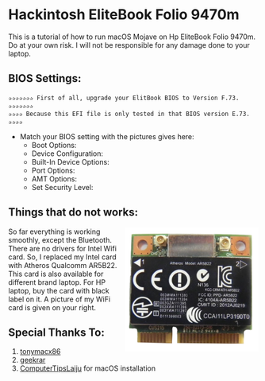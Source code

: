 # Hackintosh EliteBook Folio 9470m
This is a tutorial of how to run macOS Mojave on Hp EliteBook Folio 9470m. Do at your own risk. I will not be responsible for any damage done to your laptop. 

## BIOS Settings:
  ```
  ✰✰✰✰✰✰✰ First of all, upgrade your ElitBook BIOS to Version F.73. ✰✰✰✰✰✰✰
  ✰✰✰✰ Because this EFI file is only tested in that BIOS version E.73. ✰✰✰✰
  ```
- Match your BIOS setting with the pictures gives here:
  - Boot Options:
  - Device Configuration:
  - Built-In Device Options:
  - Port Options:
  - AMT Options:
  - Set Security Level:

## Things that do not works:
<img align="right" src="images/IMG_1404.png" height="250">

So far everything is working smoothly, except the Bluetooth.
There are no drivers for Intel Wifi card. So, I replaced my Intel card with Atheros Qualcomm AR5B22.
This card is also available for different brand laptop. For HP laptop, buy the card with black label on it.
A picture of my WiFi card is given on your right.

## Special Thanks To:
1. [tonymacx86](https://www.tonymacx86.com) 
2. [geekrar](https://www.geekrar.com) 
3. [ComputerTipsLaiju](https://www.youtube.com/watch?v=57aA8e9YQSg&t=66s) for macOS installation
